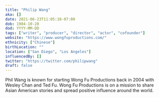 ```yaml
---
title: "Philip Wang"
aka: []
date: 2021-06-23T11:05:18-07:00
dob: 1984-10-28
dod: YYYY-MM-DD
tags: ["writer", "producer", "director", "actor", "cofounder"]
website: "https://www.wongfuproductions.com/"
ethnicity: ["Chinese"]
birthLocation: ""
location: ["San Diego", "Los Angeles"]
influencedBy: []
twitter: "https://twitter.com/philipwang"
draft: false
---
```


Phil Wang is known for starting Wong Fu Productions back in 2004 with Wesley
Chan and Ted Fu. Wong Fu Productions is on a mission to share Asian American
stories and spread positive influence around the world.
